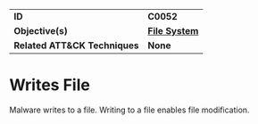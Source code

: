 
<table>
<tr>
<td><b>ID</b></td>
<td><b>C0052</b></td>
</tr>
<tr>
<td><b>Objective(s)</b></td>
<td><b><a href="../file-system">File System</a></b></td>
</tr>
<tr>
<td><b>Related ATT&CK Techniques</b></td>
<td><b>None</b></td>
</tr>
</table>


Writes File
===========
Malware writes to a file.  Writing to a file enables file modification.